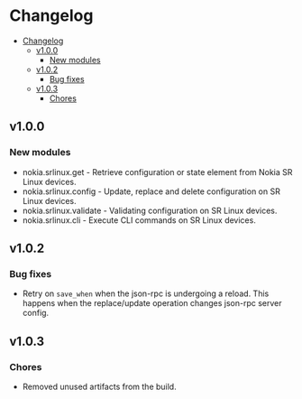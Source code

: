 # Changelog

* [Changelog](#changelog)
  * [v1.0.0](#v100)
    * [New modules](#new-modules)
  * [v1.0.2](#v102)
    * [Bug fixes](#bug-fixes)
  * [v1.0.3](#v103)
    * [Chores](#chores)

## v1.0.0

### New modules

* nokia.srlinux.get - Retrieve configuration or state element from Nokia SR Linux devices.
* nokia.srlinux.config - Update, replace and delete configuration on SR Linux devices.
* nokia.srlinux.validate - Validating configuration on SR Linux devices.
* nokia.srlinux.cli - Execute CLI commands on SR Linux devices.

## v1.0.2

### Bug fixes

* Retry on `save_when` when the json-rpc is undergoing a reload. This happens when the replace/update operation changes json-rpc server config.

## v1.0.3

### Chores

* Removed unused artifacts from the build.
